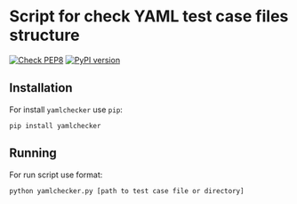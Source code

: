 # Script for check YAML test case files structure

[![Check PEP8](https://travis-ci.org/kodSIM/yamlchecker.svg?branch=master)](https://travis-ci.org/kodSIM/yamlchecker)
[![PyPI version](https://badge.fury.io/py/yamlchecker.svg)](https://badge.fury.io/py/yamlchecker)

## Installation

For install `yamlchecker` use `pip`:

    pip install yamlchecker

## Running

For run script use format:

    python yamlchecker.py [path to test case file or directory]